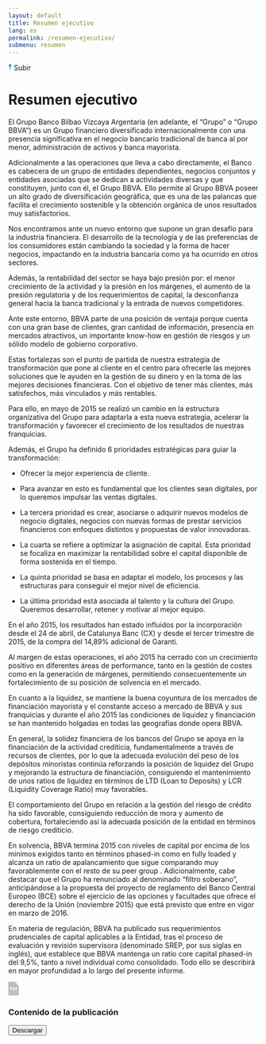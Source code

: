 ```yaml
---
layout: default
title: Resumen ejecutivo
lang: es
permalink: /resumen-ejecutivo/
submenu: resumen
---
```


<div class="content-up">
  <svg width="7px" height="13px" viewBox="549 466 7 13" version="1.1" xmlns="http://www.w3.org/2000/svg" xmlns:xlink="http://www.w3.org/1999/xlink">>
    <path d="M553.182154,468.846581 L553.182154,478.030459 L551.849945,478.030459 L551.849945,468.846581 L550.708641,471.409992 L549.491608,470.868134 L551.65904,466 L551.849945,466.084996 L551.849945,466.040578 L553.182154,466.040578 L553.182154,466.084996 L553.373059,466 L555.540492,470.868134 L554.323459,471.409992 L553.182154,468.846581 Z" id="Combined-Shape" stroke="none" fill="#0087D2" fill-rule="evenodd"></path>
  </svg>
  Subir
</div>

# Resumen ejecutivo

El Grupo Banco Bilbao Vizcaya Argentaria (en adelante, el “Grupo” o
“Grupo BBVA”) es un Grupo financiero diversificado internacionalmente
con una presencia significativa en el negocio bancario tradicional de
banca al por menor, administración de activos y banca mayorista.

Adicionalmente a las operaciones que lleva a cabo directamente, el Banco
es cabecera de un grupo de entidades dependientes, negocios conjuntos y
entidades asociadas que se dedican a actividades diversas y que
constituyen, junto con él, el Grupo BBVA. Ello permite al Grupo BBVA
poseer un alto grado de diversificación geográfica, que es una de las
palancas que facilita el crecimiento sostenible y la obtención orgánica
de unos resultados muy satisfactorios.

Nos encontramos ante un nuevo entorno que supone un gran desafío para la
industria financiera. El desarrollo de la tecnología y de las
preferencias de los consumidores están cambiando la sociedad y la forma
de hacer negocios, impactando en la industria bancaria como ya ha
ocurrido en otros sectores.

Además, la rentabilidad del sector se haya bajo presión por: el menor
crecimiento de la actividad y la presión en los márgenes, el aumento de
la presión regulatoria y de los requerimientos de capital, la
desconfianza general hacia la banca tradicional y la entrada de nuevos
competidores.

Ante este entorno, BBVA parte de una posición de ventaja porque cuenta
con una gran base de clientes, gran cantidad de información, presencia
en mercados atractivos, un importante know-how en gestión de riesgos y
un sólido modelo de gobierno corporativo.

Estas fortalezas son el punto de partida de nuestra estrategia de
transformación que pone al cliente en el centro para ofrecerle las
mejores soluciones que le ayuden en la gestión de su dinero y en la toma
de las mejores decisiones financieras. Con el objetivo de tener más
clientes, más satisfechos, más vinculados y más rentables.

Para ello, en mayo de 2015 se realizó un cambio en la estructura
organizativa del Grupo para adaptarla a esta nueva estrategia, acelerar
la transformación y favorecer el crecimiento de los resultados de
nuestras franquicias.

Además, el Grupo ha definido 6 prioridades estratégicas para guiar la
transformación:

- Ofrecer la mejor experiencia de cliente.

- Para avanzar en esto es fundamental que los clientes sean digitales,
por lo queremos impulsar las ventas digitales.

- La tercera prioridad es crear, asociarse o adquirir nuevos modelos de
negocio digitales, negocios con nuevas formas de prestar servicios
financieros con enfoques distintos y propuestas de valor innovadoras.

- La cuarta se refiere a optimizar la asignación de capital. Esta
prioridad se focaliza en maximizar la rentabilidad sobre el capital
disponible de forma sostenida en el tiempo.

- La quinta prioridad se basa en adaptar el modelo, los procesos y las
estructuras para conseguir el mejor nivel de eficiencia.

- La última prioridad está asociada al talento y la cultura del Grupo.
Queremos desarrollar, retener y motivar al mejor equipo.

En el año 2015, los resultados han estado influidos por la incorporación
desde el 24 de abril, de Catalunya Banc (CX) y desde el tercer trimestre
de 2015, de la compra del 14,89% adicional de Garanti.

Al margen de estas operaciones, el año 2015 ha cerrado con un
crecimiento positivo en diferentes áreas de performance, tanto en la
gestión de costes como en la generación de márgenes, permitiendo
consecuentemente un fortalecimiento de su posición de solvencia en el
mercado.

En cuanto a la liquidez, se mantiene la buena coyuntura de los mercados
de financiación mayorista y el constante acceso a mercado de BBVA y sus
franquicias y durante el año 2015 las condiciones de liquidez y
financiación se han mantenido holgadas en todas las geografías donde
opera BBVA.

En general, la solidez financiera de los bancos del Grupo se apoya en la
financiación de la actividad crediticia, fundamentalmente a través de
recursos de clientes, por lo que la adecuada evolución del peso de los
depósitos minoristas continúa reforzando la posición de liquidez del
Grupo y mejorando la estructura de financiación, consiguiendo el
mantenimiento de unos ratios de liquidez en términos de LTD (Loan to
Deposits) y LCR (Liquidity Coverage Ratio) muy favorables.

El comportamiento del Grupo en relación a la gestión del riesgo de
crédito ha sido favorable, consiguiendo reducción de mora y aumento de
cobertura, fortaleciendo así la adecuada posición de la entidad en
términos de riesgo crediticio.

En solvencia, BBVA termina 2015 con niveles de capital por encima de los
mínimos exigidos tanto en términos phased-in como en fully loaded y
alcanza un ratio de apalancamiento que sigue comparando muy
favorablemente con el resto de su peer group . Adicionalmente, cabe
destacar que el Grupo ha renunciado al denominado “filtro soberano”,
anticipándose a la propuesta del proyecto de reglamento del Banco
Central Europeo (BCE) sobre el ejercicio de las opciones y facultades
que ofrece el derecho de la Unión (noviembre 2015) que está previsto que
entre en vigor en marzo de 2016.

En materia de regulación, BBVA ha publicado sus requerimientos
prudenciales de capital aplicables a la Entidad, tras el proceso de
evaluación y revisión supervisora (denominado SREP, por sus siglas en
inglés), que establece que BBVA mantenga un ratio core capital phased-in
del 9,5%, tanto a nivel individual como consolidado. Todo ello se
describirá en mayor profundidad a lo largo del presente informe.


<div class="mod-download">
  <div class="mod-downloadText">
    <svg width="22px" height="28px" viewBox="13 1113 22 28" version="1.1" xmlns="http://www.w3.org/2000/svg" xmlns:xlink="http://www.w3.org/1999/xlink">
      <g id="Group" stroke="none" stroke-width="1" fill="none" fill-rule="evenodd" transform="translate(13.000000, 1113.000000)">
        <polygon id="Path-2" fill="#BEBEBE" points="1.03018017e-06 0 14.000001 0 21.000001 8.5 21.000001 27.5065778 0 27.5065778"></polygon>
        <path d="M4.9296875,13.9765625 L5.328125,13.9765625 C5.7005227,13.9765625 5.97916574,13.9029955 6.1640625,13.7558594 C6.34895926,13.6087232 6.44140625,13.3945327 6.44140625,13.1132812 C6.44140625,12.8294257 6.36393307,12.6197923 6.20898438,12.484375 C6.05403568,12.3489577 5.81119957,12.28125 5.48046875,12.28125 L4.9296875,12.28125 L4.9296875,13.9765625 Z M7.6640625,13.0703125 C7.6640625,13.6848989 7.47200713,14.1549463 7.08789062,14.4804688 C6.70377412,14.8059912 6.15755563,14.96875 5.44921875,14.96875 L4.9296875,14.96875 L4.9296875,17 L3.71875,17 L3.71875,11.2890625 L5.54296875,11.2890625 C6.23568055,11.2890625 6.76236799,11.4381496 7.12304688,11.7363281 C7.48372576,12.0345067 7.6640625,12.4791637 7.6640625,13.0703125 Z M13.4804688,14.0898438 C13.4804688,15.0299526 13.2128933,15.7499975 12.6777344,16.25 C12.1425754,16.7500025 11.3697967,17 10.359375,17 L8.7421875,17 L8.7421875,11.2890625 L10.5351562,11.2890625 C11.4674526,11.2890625 12.1914037,11.5351538 12.7070312,12.0273438 C13.2226588,12.5195337 13.4804688,13.2070268 13.4804688,14.0898438 Z M12.2226562,14.1210938 C12.2226562,12.8945251 11.680995,12.28125 10.5976562,12.28125 L9.953125,12.28125 L9.953125,16 L10.4726562,16 C11.6393288,16 12.2226562,15.3737042 12.2226562,14.1210938 Z M15.8554688,17 L14.6640625,17 L14.6640625,11.2890625 L17.9375,11.2890625 L17.9375,12.28125 L15.8554688,12.28125 L15.8554688,13.7539062 L17.7929688,13.7539062 L17.7929688,14.7421875 L15.8554688,14.7421875 L15.8554688,17 Z" id="PDF"   fill="#FFFFFF"></path>
      </g>
    </svg>
    <h3>
      Contenido de la publicación
    </h3>
  </div>
  <button class="mod-downloadButton">
    Descargar
  </button>
</div>
